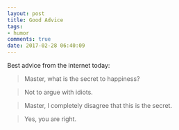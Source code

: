 ```yaml
---
layout: post
title: Good Advice
tags:
- humor
comments: true
date: 2017-02-28 06:40:09
---
```


Best advice from the internet today:

>Master, what is the secret to happiness?

>Not to argue with idiots.

>Master, I completely disagree that this is the secret.

>Yes, you are right.
